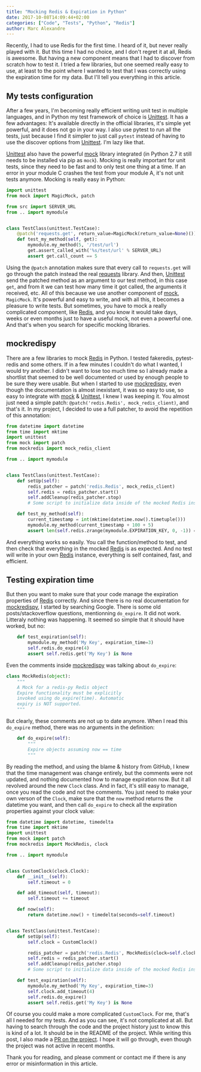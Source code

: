 ```yaml
---
title: "Mocking Redis & Expiration in Python"
date: 2017-10-08T14:09:44+02:00
categories: ["Code", "Tests", "Python", "Redis"]
author: Marc Alexandre
---
```


Recently, I had to use Redis for the first time. I heard of it, but never really played with it. But this time I had no choice, and I don't regret it at all, Redis is awesome. But having a new component means that I had to discover from scratch how to test it. I tried a few libraries, but one seemed really easy to use, at least to the point where I wanted to test that I was correctly using the expiration time for my data. But I'll tell you everything in this article.

## My tests configuration

After a few years, I'm becoming really efficient writing unit test in multiple languages, and in Python my test framework of choice is [Unittest]. It has a few advantages: It's available directly in the official libraries, it's simple yet powerful, and it does not go in your way. I also use pytest to run all the tests, just because I find it simpler to just call `pytest` instead of having to use the discover options from [Unittest]. I'm lazy like that.

[Unittest] also have the powerful [mock] library integrated (in Python 2.7 it still needs to be installed via pip as `mock`). Mocking is really important for unit tests, since they need to be fast and to only test one thing at a time. If an error in your module C crashes the test from your module A, it's not unit tests anymore. Mocking is really easy in Python:

```python
import unittest
from mock import MagicMock, patch

from src import SERVER_URL
from .. import mymodule


class TestClass(unittest.TestCase):
    @patch('requests.get', return_value=MagicMock(return_value=None)())
    def test_my_method(self, get):
        mymodule.my_method(5, '/test/url')
        get.assert_called_with('%s/test/url' % SERVER_URL)
        assert get.call_count == 5
```

Using the `@patch` annotation makes sure that every call to `requests.get` will go through the patch instead the real [requests] library. And then, [Unittest] send the patched method as an argument to our test method, in this case `get`, and from it we can test how many time it got called, the arguments it received, etc. All of this because we use another component of [mock], `MagicMock`. It's powerful and easy to write, and with all this, it becomes a pleasure to write tests. But sometimes, you have to mock a really complicated component, like [Redis], and you know it would take days, weeks or even months just to have a useful mock, not even a powerful one. And that's when you search for specific mocking libraries.

## mockredispy

There are a few libraries to mock [Redis] in Python. I tested fakeredis, pytest-redis and some others. If in a few minutes I couldn't do what I wanted, I would try another. I didn't want to lose too much time so I already made a shortlist that seemed to be well documented or used by enough people to be sure they were usable. But when I started to use [mockredispy], even though the documentation is almost inexistant, it was so easy to use, so easy to integrate with [mock] & [Unittest], I knew I was keeping it. You almost just need a simple patch: `@patch('redis.Redis', mock_redis_client)`, and that's it. In my project, I decided to use a full patcher, to avoid the repetition of this annotation:

```python
from datetime import datetime
from time import mktime
import unittest
from mock import patch
from mockredis import mock_redis_client

from .. import mymodule


class TestClass(unittest.TestCase):
    def setUp(self):
        redis_patcher = patch('redis.Redis', mock_redis_client)
        self.redis = redis_patcher.start()
        self.addCleanup(redis_patcher.stop)
        # Some script to initialize data inside of the mocked Redis instance available at self.redis

    def test_my_method(self):
        current_timestamp = int(mktime(datetime.now().timetuple()))
        mymodule.my_method(current_timestamp + 100 + 5)
        assert len(self.redis.zrange(mymodule.EXPIRATION_KEY, 0, -1)) == 4
```

And everything works so easily. You call the function/method to test, and then check that everything in the mocked [Redis] is as expected. And no test will write in your own [Redis] instance, everything is self contained, fast, and efficient.

## Testing expiration time

But then you want to make sure that your code manage the expiration properties of [Redis] correctly. And since there is no real documentation for [mockredispy], I started by searching Google. There is some old posts/stackoverflow questions, mentionning `do_expire`. It did not work. Litteraly nothing was happening. It seemed so simple that it should have worked, but no:

```python
    def test_expiration(self):
        mymodule.my_method('My Key', expiration_time=3)
        self.redis.do_expire(4)
        assert self.redis.get('My Key') is None
```

Even the comments inside [mockredispy] was talking about `do_expire`:

```python
class MockRedis(object):
    """
    A Mock for a redis-py Redis object
    Expire functionality must be explicitly
    invoked using do_expire(time). Automatic
    expiry is NOT supported.
    """
```

But clearly, these comments are not up to date anymore. When I read this `do_expire` method, there was no arguments in the definition:

```python
    def do_expire(self):
        """
        Expire objects assuming now == time
        """
```

By reading the method, and using the blame & history from GitHub, I knew that the time management was change entirely, but the comments were not updated, and nothing documented how to manage expiration now. But it all revolved around the new `Clock` class. And in fact, it's still easy to manage, once you read the code and not the comments. You just need to make your own verson of the `Clock`, make sure that the `now` method returns the datetime you want, and then call `do_expire` to check all the expiration properties against your clock value:

```python
from datetime import datetime, timedelta
from time import mktime
import unittest
from mock import patch
from mockredis import MockRedis, clock

from .. import mymodule


class CustomClock(clock.Clock):
    def __init__(self):
        self.timeout = 0

    def add_timeout(self, timeout):
        self.timeout += timeout

    def now(self):
        return datetime.now() + timedelta(seconds=self.timeout)


class TestClass(unittest.TestCase):
    def setUp(self):
        self.clock = CustomClock()

        redis_patcher = patch('redis.Redis', MockRedis(clock=self.clock))
        self.redis = redis_patcher.start()
        self.addCleanup(redis_patcher.stop)
        # Some script to initialize data inside of the mocked Redis instance available at self.redis

    def test_expiration(self):
        mymodule.my_method('My Key', expiration_time=3)
        self.clock.add_timeout(4)
        self.redis.do_expire()
        assert self.redis.get('My Key') is None
```

Of course you could make a more complicated `CustomClock`. For me, that's all I needed for my tests. And as you can see, it's not complicated at all. But having to search through the code and the project history just to know this is kind of a lot. It should be in the README of the project. While writing this post, I also made a [PR on the project](https://github.com/locationlabs/mockredis/pull/129). I hope it will go through, even though the project was not active in recent months.

Thank you for reading, and please comment or contact me if there is any error or misinformation in this article.


[mock]: https://docs.python.org/3/library/unittest.mock.html
[mockredispy]: https://github.com/locationlabs/mockredis
[Redis]: https://redis.io/
[requests]: http://docs.python-requests.org/en/master/
[Unittest]: https://docs.python.org/3/library/unittest.html
